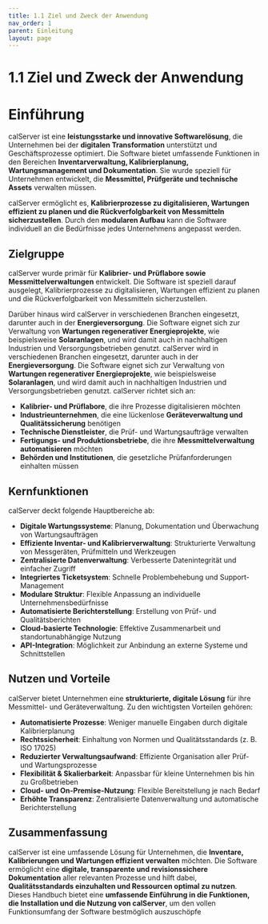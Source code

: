 ```yaml
---
title: 1.1 Ziel und Zweck der Anwendung
nav_order: 1
parent: Einleitung
layout: page
---
```


# 1.1 Ziel und Zweck der Anwendung

# **Einführung**

calServer ist eine **leistungsstarke und innovative Softwarelösung**, die Unternehmen bei der **digitalen Transformation** unterstützt und Geschäftsprozesse optimiert. Die Software bietet umfassende Funktionen in den Bereichen **Inventarverwaltung, Kalibrierplanung, Wartungsmanagement und Dokumentation**. Sie wurde speziell für Unternehmen entwickelt, die **Messmittel, Prüfgeräte und technische Assets** verwalten müssen.

calServer ermöglicht es, **Kalibrierprozesse zu digitalisieren, Wartungen effizient zu planen und die Rückverfolgbarkeit von Messmitteln sicherzustellen**. Durch den **modularen Aufbau** kann die Software individuell an die Bedürfnisse jedes Unternehmens angepasst werden.

## **Zielgruppe**

calServer wurde primär für **Kalibrier- und Prüflabore sowie Messmittelverwaltungen** entwickelt. Die Software ist speziell darauf ausgelegt, Kalibrierprozesse zu digitalisieren, Wartungen effizient zu planen und die Rückverfolgbarkeit von Messmitteln sicherzustellen.

Darüber hinaus wird calServer in verschiedenen Branchen eingesetzt, darunter auch in der **Energieversorgung**. Die Software eignet sich zur Verwaltung von **Wartungen regenerativer Energieprojekte**, wie beispielsweise **Solaranlagen**, und wird damit auch in nachhaltigen Industrien und Versorgungsbetrieben genutzt.
calServer wird in verschiedenen Branchen eingesetzt, darunter auch in der **Energieversorgung**. Die Software eignet sich zur Verwaltung von **Wartungen regenerativer Energieprojekte**, wie beispielsweise **Solaranlagen**, und wird damit auch in nachhaltigen Industrien und Versorgungsbetrieben genutzt.
calServer richtet sich an:

- **Kalibrier- und Prüflabore**, die ihre Prozesse digitalisieren möchten
- **Industrieunternehmen**, die eine lückenlose **Geräteverwaltung und Qualitätssicherung** benötigen
- **Technische Dienstleister**, die Prüf- und Wartungsaufträge verwalten
- **Fertigungs- und Produktionsbetriebe**, die ihre **Messmittelverwaltung automatisieren** möchten
- **Behörden und Institutionen**, die gesetzliche Prüfanforderungen einhalten müssen

## **Kernfunktionen**

calServer deckt folgende Hauptbereiche ab:

- **Digitale Wartungssysteme**: Planung, Dokumentation und Überwachung von Wartungsaufträgen
- **Effiziente Inventar- und Kalibrierverwaltung**: Strukturierte Verwaltung von Messgeräten, Prüfmitteln und Werkzeugen
- **Zentralisierte Datenverwaltung**: Verbesserte Datenintegrität und einfacher Zugriff
- **Integriertes Ticketsystem**: Schnelle Problembehebung und Support-Management
- **Modulare Struktur**: Flexible Anpassung an individuelle Unternehmensbedürfnisse
- **Automatisierte Berichterstellung**: Erstellung von Prüf- und Qualitätsberichten
- **Cloud-basierte Technologie**: Effektive Zusammenarbeit und standortunabhängige Nutzung
- **API-Integration**: Möglichkeit zur Anbindung an externe Systeme und Schnittstellen

## **Nutzen und Vorteile**

calServer bietet Unternehmen eine **strukturierte, digitale Lösung** für ihre Messmittel- und Geräteverwaltung. Zu den wichtigsten Vorteilen gehören:

- **Automatisierte Prozesse**: Weniger manuelle Eingaben durch digitale Kalibrierplanung
- **Rechtssicherheit**: Einhaltung von Normen und Qualitätsstandards (z. B. ISO 17025)
- **Reduzierter Verwaltungsaufwand**: Effiziente Organisation aller Prüf- und Wartungsprozesse
- **Flexibilität & Skalierbarkeit**: Anpassbar für kleine Unternehmen bis hin zu Großbetrieben
- **Cloud- und On-Premise-Nutzung**: Flexible Bereitstellung je nach Bedarf
- **Erhöhte Transparenz**: Zentralisierte Datenverwaltung und automatische Berichterstellung

## **Zusammenfassung**

calServer ist eine umfassende Lösung für Unternehmen, die **Inventare, Kalibrierungen und Wartungen effizient verwalten** möchten. Die Software ermöglicht eine **digitale, transparente und revisionssichere Dokumentation** aller relevanten Prozesse und hilft dabei, **Qualitätsstandards einzuhalten und Ressourcen optimal zu nutzen**. Dieses Handbuch bietet eine **umfassende Einführung in die Funktionen, die Installation und die Nutzung von calServer**, um den vollen Funktionsumfang der Software bestmöglich auszuschöpfe

